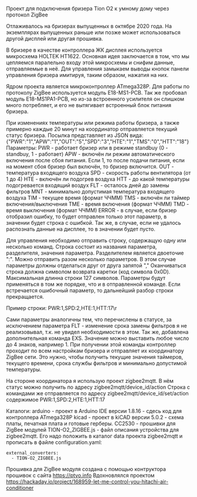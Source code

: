 Проект для подключения бризера Tion O2 к умному дому через протокол ZigBee

Отлаживалось на бризерах выпущенных в октябре 2020 года. На экземплярах выпущенных раньше или позже может использоваться другой дисплей или другая прошивка.

В бризере в качестве контроллера ЖК дисплея используется микросхема HOLTEK HT1622.
Основная идея заключается в том, что мы цепляемся паралельно входу этой микросхемы и снифим данные, отправляемые в неё.
Для управления замыкаем выводы кнопок панели управления бризера имитируя, таким образом, нажатия на них.

Ядром проекта является микроконтроллер ATmega328P.
Для работы по протоколу ZigBee используется модуль E18-MS1-PCB. Так же пробовал модуль E18-MS1PA1-PCB, но из-за встроенного усилителя он слишком много потребляет, и его не вытягивает встроенный блок питания бризера.

При изменениях температуры или режима работы бризера, а также примерно каждые 20 минут на координатор отправляется текущий статус бризера.
Посылка представляет из JSON вида: {"PWR":"1","APW":"1","OUT":"5","SPD":"3","HTE":"1","TMS":"0","HTT":"18"}
Параметры:
PWR - работает бризер или в режиме standbuy (0 - standbuy, 1 - работает)
APW - включён ли режим автоматического включения после сбоя питания. Если 1, то после подачи питания, если на момент сбоя бризер был включён, то бризер включится.
OUT - температура входящего воздуха
SPD - скорость работы вентилятора (от 1 до 4)
HTE - включён ли подогрев воздуха
HTT - до какой температуры подогревается входящий воздух
FLT - осталось дней до замены фильтров
MNT - минимально допустимая температура входящего воздуха
TIM - текущее время (формат ЧЧММ)
TMS - включён ли таймер включения/выключения
TME - время включения (формат ЧЧММ)
TMD - время выключения (формат ЧЧММ)
ERROR - в случае, если бризер отобразил ошибку, то будет отправлен только этот параметр, в значении будет строка с ошибкой. Так же, в случае, если не удалось распознать данные на дисплее, то в значении будет пусто.

Для управления необходимо отправить строку, содержащую одну или несколько команд.
Строка состоит из названия параметра, разделителя, значения параметра. Разделителем является двоеточие ":".
Можно отправить разом несколько параметров. В этом случае параметры должны отделаться друг от друга запятой ","
Оканчиваться строка должна символом возврата каретки (код символа 0x0D).
Максимальная длинна строки 127 символов.
Параметры будут применяться в том же порядке, что и в отправленной команде.
Если встречается ошибочный параметр, то дальнейший разбор строки прекращается.

Пример строки: PWR:1,SPD:2,HTE:1,HTT:17\r

Сами параметры аналогичны тем, что перечислены в статусе, за исключением параметра FLT - изменение срока замены фильтров я не реализовывал, т.к. не увидел необходимости в этом.
Так же, добавлена дополнительная команда EXS. Значение можно выставить любое число до 4 знаков, например 1.
При получении этой команды контроллер проходит по всем настройкам бризера и отправляет их координатору ZigBee сети. Это нужно, чтобы получить текущие значения таймеров, текущего времени, срока службы фильтров и минимально допустимой температуры.

На стороне координатора я использую проект zigbee2mqtt. В нём статус можно получить по адресу zigbee2mqtt/device_id/action
Строка с командами же отправляется по адресу zigbee2mqtt/device_id/set/action содержимое PWR:1,SPD:2,HTE:1,HTT:17

Каталоги:
arduino - проект в Arduino IDE версии 1.8.16 - сдесь код для контроллера ATmega328P
kicad - проект в kiCAD версии 5.0.2 - схема платы, печатная плата и готовые герберы.
CC2530 - прошивки для ZigBee модулей
TION-O2_ZIGBEE.js - файл описания устройства для zigbee2mqtt. Его надо положить в каталог data проекта zigbee2mqtt и прописать в файле configuration.yaml:

    external_converters:
      - TION-O2_ZIGBEE.js

Прошивка для ZigBee модуля создана с помощью контруктора прошивок с сайта https://ptvo.info
Вдохновлялся проектом https://hackaday.io/project/168959-let-me-control-you-hitachi-air-conditioner
